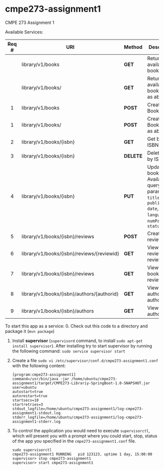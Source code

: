 cmpe273-assignment1
===================

CMPE 273 Assignment 1



Available Services:

Req #  | URI                                                | Method     |Description
:-----:|----------------------------------------------------|------------|-------------------------------
       | library/v1/books                                   | **GET**       |Returns all available books
       | library/v1/books/                                  | **GET**        |Returns all available books (same as above)
1      | library/v1/books                                   | **POST**       |Create new Book
1      | library/v1/books/                                  | **POST**       |Create new Book (Save as above)
2      | library/v1/books/{isbn}                            | **GET**        |Get book by ISBN
3      | library/v1/books/{isbn}                            | **DELETE**     |Delete book by ISBN
4      | library/v1/books/{isbn}                            | **PUT**        |Update a book. Available query parameteres: `title`, `publication-date`, `language`, `numPage`, and `status`
5      | library/v1/books/{isbn}/reviews                    | **POST**       |Create book review
6      | library/v1/books/{isbn}/reviews/{reviewid}         | **GET**        |View book review by review id
7      | library/v1/books/{isbn}/reviews                    | **GET**        |View all book reviews
8      | library/v1/books/{isbn}/authors/{authorid}         | **GET**        |View book author by author id
9      | library/v1/books/{isbn}/authors                    | **GET**       |View all authors


To start this app as a service:
0. Check out this code to a directory and package it (`mvn package`)

1. Install **supervisor** (`supervisord` command, to install `sudo apt-get install supervisor`). After installing try to start supervisor by running the following command: `sudo service supervisor start`

2. Create a file `sudo vi /etc/supervisor/conf.d/cmpe273-assignment1.conf` with the following content:
	```
	[program:cmpe273-assignment1]
	command=/usr/bin/java -jar /home/ubuntu/cmpe273-assignment1/target/CMPE273-Librariy-SpringBoot-1.0-SNAPSHOT.jar
	user=ubuntu
	autostart=true
	autorestart=true
	startsecs=10
	startretries=3
	stdout_logfile=/home/ubuntu/cmpe273-assignment1/log-cmpe273-assignment1-stdout.log
	stderr_logfile=/home/ubuntu/cmpe273-assignment1/log-cmpe273-assignment1-stderr.log

3. To control the application you would need to execute `supervisorctl`, which will present you with a prompt where you could start, stop, status of the app you specified in the `cmpe273-assignment1.conf` file.
	
	```
	sudo supervisorctl
	cmpe273-assignment1 RUNNING   pid 123123, uptime 1 day, 15:00:00
	supervisor> stop cmpe273-assignment1
	supervisor> start cmpe273-assignment1

	






